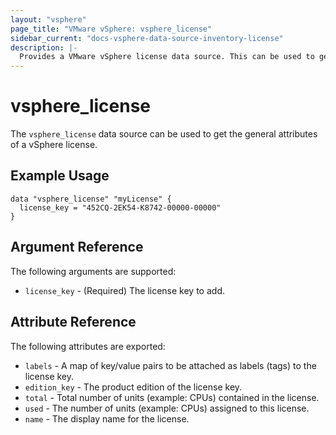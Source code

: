 ```yaml
---
layout: "vsphere"
page_title: "VMware vSphere: vsphere_license"
sidebar_current: "docs-vsphere-data-source-inventory-license"
description: |-
  Provides a VMware vSphere license data source. This can be used to get the general attributes of a vSphere license.
---
```


# vsphere\_license

The `vsphere_license` data source can be used to get the general attributes of a
vSphere license.   

## Example Usage

```hcl
data "vsphere_license" "myLicense" {
  license_key = "452CQ-2EK54-K8742-00000-00000"
}
```

## Argument Reference

The following arguments are supported:

* `license_key` - (Required) The license key to add.

## Attribute Reference

The following attributes are exported:

* `labels` - A map of key/value pairs to be attached as labels (tags) to the license key.
* `edition_key` - The product edition of the license key.
* `total` - Total number of units (example: CPUs) contained in the license.
* `used` - The number of units (example: CPUs) assigned to this license.
* `name` - The display name for the license.

